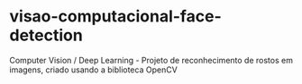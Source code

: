 # visao-computacional-face-detection
Computer Vision / Deep Learning - Projeto de reconhecimento de rostos em imagens, criado usando a biblioteca OpenCV
